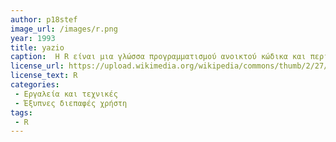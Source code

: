 ```yaml
---
author: p18stef
image_url: /images/r.png
year: 1993
title: yazio
caption:  Η R είναι μια γλώσσα προγραμματισμού ανοικτού κώδικα και περιβάλλον που παρέχει στον χρήστη τη δυνατότητα να κάνει υπολογιστική στατιστική και γραφήματα. Έχει πολλές ομοιότητες με το περιβάλλον της S, η οποία δημιουργήθηκε στα Εργαστήρια Bell από τον John Chambers.
license_url: https://upload.wikimedia.org/wikipedia/commons/thumb/2/27/Rphoto.png/220px-Rphoto.png
license_text: R
categories: 
 - Εργαλεία και τεχνικές
 - Έξυπνες διεπαφές χρήστη
tags: 
 - R
---
```

